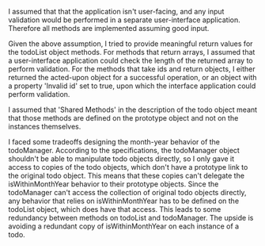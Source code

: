I assumed that that the application isn't user-facing, and any input validation would be performed in a separate user-interface application.  Therefore all methods are implemented assuming good input.

Given the above assumption, I tried to provide meaningful return values for the todoList object methods.  For methods that return arrays, I assumed that a user-interface application could check the length of the returned array to perform validation.
For the methods that take ids and return objects, I either returned the acted-upon object for a successful operation, or an object with a property 'Invalid id' set to true, upon which the interface application could perform validation.

I assumed that 'Shared Methods' in the description of the todo object meant that those methods are defined on the prototype object and not on the instances themselves.

I faced some tradeoffs designing the month-year behavior of the todoManager. According to the specifications, the todoManager object shouldn't be able to manipulate todo objects directly, so I only gave it access to copies of the todo objects, which don't have a prototype link to the original todo object.  This means that these copies can't delegate the isWithinMonthYear behavior to their prototype objects.  Since the todoManager can't access the collection of original todo objects directly, any behavior that relies on isWithinMonthYear has to be defined on the todoList object, which does have that access.  This leads to some redundancy between methods on todoList and todoManager.  The upside is avoiding a redundant copy of isWithinMonthYear on each instance of a todo.


